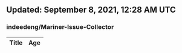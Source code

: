 ## Updated: September 8, 2021, 12:28 AM UTC


### indeedeng/Mariner-Issue-Collector
|**Title**|**Age**|
|:----|:----|